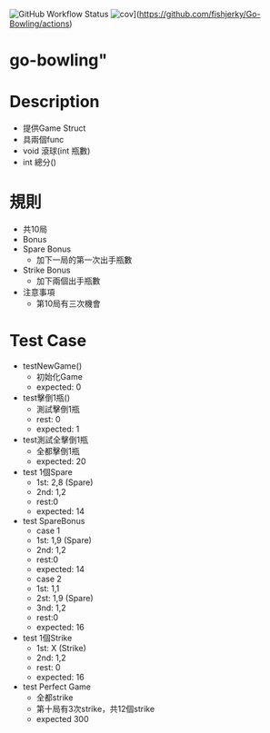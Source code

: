 <!-- README.md -->
![GitHub Workflow Status](https://img.shields.io/github/actions/workflow/status/fishjerky/Go-Bowling/go.yml) 
![cov](https://fishjerky.github.io/Go-Bowling/badges/coverage.svg)](https://github.com/fishjerky/Go-Bowling/actions)
# go-bowling" 

# Description

- 提供Game Struct
- 具兩個func
 - void 滾球(int 瓶數)
 - int 總分()

# 規則
 - 共10局
 - Bonus
  - Spare Bonus
    - 加下一局的第一次出手瓶數
  - Strike Bonus
    - 加下兩個出手瓶數
  - 注意事項
    - 第10局有三次機會

# Test Case
 - testNewGame()
   - 初始化Game
   - expected: 0
- test擊倒1瓶()
   - 測試擊倒1瓶
   - rest: 0
   - expected: 1
 - test測試全擊倒1瓶
   - 全都擊倒1瓶
   - expected: 20 
 - test 1個Spare
   - 1st: 2,8 (Spare)
   - 2nd: 1,2
   - rest:0
   - expected: 14
 - test SpareBonus
   - case 1
    - 1st: 1,9 (Spare)
    - 2nd: 1,2
    - rest:0
    - expected: 14
   - case 2
    - 1st: 1,1 
    - 2st: 1,9 (Spare)
    - 3nd: 1,2
    - rest:0
    - expected: 16
 - test 1個Strike
   - 1st: X (Strike)
   - 2nd: 1,2
   - rest: 0
   - expected: 16
 - test Perfect Game
   - 全都strike
   - 第十局有3次strike，共12個strike
   - expected 300
